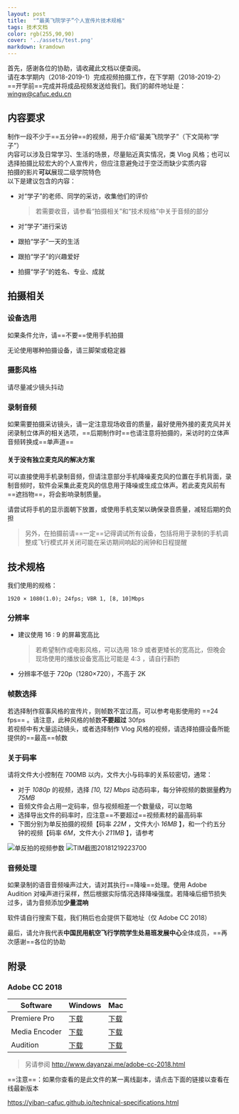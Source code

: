 ```yaml
---
layout: post
title:  "“最美飞院学子”个人宣传片技术规格"
tags: 技术文档
color: rgb(255,90,90)
cover: '../assets/test.png'
markdown: kramdown
---
```


首先，感谢各位的协助，请收藏此文档以便查阅。  
请在本学期内（2018-2019-1）完成视频拍摄工作，在下学期（2018-2019-2）==开学前==完成并将成品视频发送给我们。我们的邮件地址是： wingw@cafuc.edu.cn

## 内容要求

制作一段不少于==五分钟==的视频，用于介绍“最美飞院学子”（下文简称“学子”）  
内容可以涉及日常学习、生活的场景，尽量贴近真实情况，类 Vlog 风格；也可以选择拍摄比较宏大的个人宣传片，但应注意避免过于空泛而缺少实质内容  
拍摄的影片**可以**展现二级学院特色  
以下是建议包含的内容：

- 对“学子”的老师、同学的采访，收集他们的评价

	> 若需要收音，请参看“拍摄相关”和“技术规格”中关于音频的部分
- 对“学子”进行采访
- 跟拍“学子”一天的生活
- 跟拍“学子”的兴趣爱好
- 拍摄“学子”的姓名、专业、成就

## 拍摄相关

### 设备选用

如果条件允许，请==不要==使用手机拍摄

无论使用哪种拍摄设备，请三脚架或稳定器

### 摄影风格

请尽量减少镜头抖动

### 录制音频

如果需要拍摄采访镜头，请一定注意现场收音的质量，最好使用外接的麦克风并关闭录制立体声的相关选项，==后期制作时==也请注意将拍摄的，采访时的立体声音频转换成==单声道==

#### 关于没有独立麦克风的解决方案

可以直接使用手机录制音频，但请注意部分手机降噪麦克风的位置在手机背面，录制音频时，软件会采集此麦克风的信息用于降噪或生成立体声。若此麦克风前有==遮挡物==，将会影响录制质量。


请尝试将手机的显示面朝下放置，或使用手机支架以确保录音质量，减轻后期的负担  
> 另外，在拍摄前请==一定==记得调试所有设备，包括将用于录制的手机调整成飞行模式并关闭可能在采访期间响起的闹钟和日程提醒

## 技术规格

我们使用的规格：

````
1920 × 1080(1.0); 24fps; VBR 1, [8, 10]Mbps
````

### 分辨率
- 建议使用 16 : 9 的屏幕宽高比

	> 若希望制作成电影风格，可以选用 18:9 或者更矮长的宽高比，但晚会现场使用的播放设备宽高比可能是 4:3 ，请自行斟酌
- 分辨率不低于 720p（1280×720），不高于 2K

### 帧数选择
若选择制作叙事风格的宣传片，则帧数不宜过高，可以参考电影使用的 ==24 fps== 。请注意，此种风格的帧数**不要超过** 30fps  
若视频中有大量运动镜头，或者选择制作 Vlog 风格的视频，请选择拍摄设备所能提供的==最高==帧数

### 关于码率
请将文件大小控制在 700MB 以内，文件大小与码率的关系较密切，通常：
- 对于 *1080p* 的视频，选择 *[10, 12] Mbps* 动态码率，每分钟视频的数据量**约**为 *75MB*
- 音频文件会占用一定码率，但与视频相差一个数量级，可以忽略
- 选择导出文件的码率时，应注意==不要超过==视频素材的最高码率
- 下图分别为单反拍摄的视频【码率 *22M* ，文件大小 *16MB* 】，和一个约五分钟的视频【码率 *6M*，文件大小 *211MB* 】，请参考

![单反拍的视频参数](http://storage.live.com/items/85D78B7C87173E19!13532?authkey=AMj37ZjKyOtlhsE)
![TIM截图20181219223700](http://storage.live.com/items/85D78B7C87173E19!13530?authkey=AMj37ZjKyOtlhsE)

### 音频处理

如果录制的语音音频噪声过大，请对其执行==降噪==处理。使用 Adobe Audition 对噪声进行采样，然后根据实际情况选择降噪强度。若降噪后细节损失过多，请为音频添加**少量混响**

软件请自行搜索下载，我们稍后也会提供下载地址（仅 Adobe CC 2018）

最后，请允许我代表**中国民用航空飞行学院学生处易班发展中心**全体成员，==再次感谢==各位的协助

## 附录
### Adobe CC 2018
| Software | Windows | Mac |
| --- | -- | -- |
| Premiere Pro | [下载](http://prdl-download.adobe.com/Premiere%20Pro/50AAFADD563D4691896967A6AB1D47F8/1507826592638/AdobePremierePro12AllTrial.zip) | [下载](http://prdl-download.adobe.com/Premiere%20Pro/50AAFADD563D4691896967A6AB1D47F8/1507829132211/AdobePremierePro12AllTrial.dmg) |
| Media Encoder | [下载](http://prdl-download.adobe.com/Adobe%20Media%20Encoder/1CD6D52151DC4B0A994447A5189E1DE4/1509271836062/AdobeMediaEncoder12AllTrial.zip) | [下载](http://prdl-download.adobe.com/Adobe%20Media%20Encoder/1CD6D52151DC4B0A994447A5189E1DE4/1509276144953/AdobeMediaEncoder12AllTrial.dmg) | 
| Audition | [下载](http://prdl-download.adobe.com/Audition/A26ECCB044C24810B1B2E7A0A3323B3E/1507818438900/AdobeAudition11All.zip) | [下载](http://prdl-download.adobe.com/Audition/A26ECCB044C24810B1B2E7A0A3323B3E/1507818801401/AdobeAudition11All.dmg) |
> 另请参阅 http://www.dayanzai.me/adobe-cc-2018.html

==注意==：如果你查看的是此文件的某一离线副本，请点击下面的链接以查看在线最新版本

https://yiban-cafuc.github.io/technical-specifications.html




